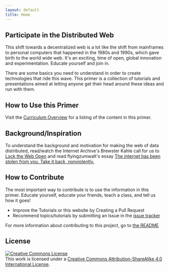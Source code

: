```yaml
---
layout: default
title: Home
---
```


## Participate in the Distributed Web

This shift towards a decentralized web is a lot like the shift from mainframes to personal computers that happened in the 1980s and 1990s, which gave birth to the world wide web.  It's an exciting, time of open, global innovation and experimentation.  Educate yourself and join in.

There are some basics you need to understand in order to create technologies that ride this wave.  This primer is a collection of tutorials and presentations aimed at letting anyone get their head around these ideas and run with them.

## How to Use this Primer

Visit the [Curriculum Overview](curriculum/overview) for a listing of the content in this primer.

## Background/Inspiration

To understand the background and motivation for making the web of data distributed, read/watch the Internet Archive's Brewster Kahle call for us to [Lock the Web Open](http://blog.archive.org/2015/02/11/locking-the-web-open-a-call-for-a-distributed-web/) and read flyingzumwalt's essay [The internet has been stolen from you. Take it back, nonviolently.](https://medium.com/@flyingzumwalt/the-internet-has-been-stolen-from-you-take-it-back-nonviolently-248f8d445b87)

## How to Contribute

The most important way to contribute is to use the information in this primer. Educate yourself, educate your friends, teach a class, and tell us how it goes!

* Improve the Tutorials or this website by Creating a Pull Request
* Recommend topics/tutorials by submitting an Issue in the [issue tracker](https://github.com/swadeshi/distributed-web-primer/issues)

For more information about contributing to this project, go to [the README](https://github.com/swadeshi/distributed-web-primer/blob/gh-pages/README.md)

## License

[![Creative Commons License](https://i.creativecommons.org/l/by-sa/4.0/88x31.png)](http://creativecommons.org/licenses/by-sa/4.0/")  
This work is licensed under a [Creative Commons Attribution-ShareAlike 4.0 International License](http://creativecommons.org/licenses/by-sa/4.0/).
